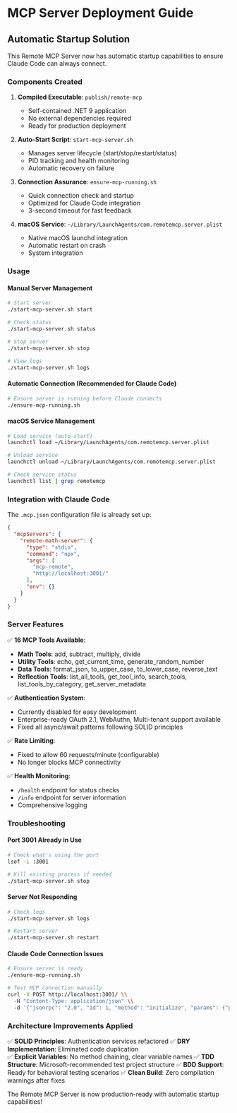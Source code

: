 # MCP Server Deployment Guide

## Automatic Startup Solution

This Remote MCP Server now has automatic startup capabilities to ensure Claude Code can always connect.

### Components Created

1. **Compiled Executable**: `publish/remote-mcp`
   - Self-contained .NET 9 application
   - No external dependencies required
   - Ready for production deployment

2. **Auto-Start Script**: `start-mcp-server.sh`
   - Manages server lifecycle (start/stop/restart/status)
   - PID tracking and health monitoring
   - Automatic recovery on failure

3. **Connection Assurance**: `ensure-mcp-running.sh`
   - Quick connection check and startup
   - Optimized for Claude Code integration
   - 3-second timeout for fast feedback

4. **macOS Service**: `~/Library/LaunchAgents/com.remotemcp.server.plist`
   - Native macOS launchd integration
   - Automatic restart on crash
   - System integration

### Usage

#### Manual Server Management
```bash
# Start server
./start-mcp-server.sh start

# Check status  
./start-mcp-server.sh status

# Stop server
./start-mcp-server.sh stop

# View logs
./start-mcp-server.sh logs
```

#### Automatic Connection (Recommended for Claude Code)
```bash
# Ensure server is running before Claude connects
./ensure-mcp-running.sh
```

#### macOS Service Management
```bash
# Load service (auto-start)
launchctl load ~/Library/LaunchAgents/com.remotemcp.server.plist

# Unload service
launchctl unload ~/Library/LaunchAgents/com.remotemcp.server.plist

# Check service status
launchctl list | grep remotemcp
```

### Integration with Claude Code

The `.mcp.json` configuration file is already set up:
```json
{
  "mcpServers": {
    "remote-math-server": {
      "type": "stdio", 
      "command": "npx",
      "args": [
        "mcp-remote",
        "http://localhost:3001/"
      ],
      "env": {}
    }
  }
}
```

### Server Features

✅ **16 MCP Tools Available**:
- **Math Tools**: add, subtract, multiply, divide
- **Utility Tools**: echo, get_current_time, generate_random_number  
- **Data Tools**: format_json, to_upper_case, to_lower_case, reverse_text
- **Reflection Tools**: list_all_tools, get_tool_info, search_tools, list_tools_by_category, get_server_metadata

✅ **Authentication System**: 
- Currently disabled for easy development
- Enterprise-ready OAuth 2.1, WebAuthn, Multi-tenant support available
- Fixed all async/await patterns following SOLID principles

✅ **Rate Limiting**: 
- Fixed to allow 60 requests/minute (configurable)
- No longer blocks MCP connectivity

✅ **Health Monitoring**:
- `/health` endpoint for status checks
- `/info` endpoint for server information
- Comprehensive logging

### Troubleshooting

#### Port 3001 Already in Use
```bash
# Check what's using the port
lsof -i :3001

# Kill existing process if needed
./start-mcp-server.sh stop
```

#### Server Not Responding
```bash
# Check logs
./start-mcp-server.sh logs

# Restart server
./start-mcp-server.sh restart
```

#### Claude Code Connection Issues
```bash
# Ensure server is ready
./ensure-mcp-running.sh

# Test MCP connection manually
curl -X POST http://localhost:3001/ \\
  -H "Content-Type: application/json" \\
  -d '{"jsonrpc": "2.0", "id": 1, "method": "initialize", "params": {"protocolVersion": "2024-11-05", "capabilities": {"tools": {}}}}'
```

### Architecture Improvements Applied

✅ **SOLID Principles**: Authentication services refactored
✅ **DRY Implementation**: Eliminated code duplication  
✅ **Explicit Variables**: No method chaining, clear variable names
✅ **TDD Structure**: Microsoft-recommended test project structure
✅ **BDD Support**: Ready for behavioral testing scenarios
✅ **Clean Build**: Zero compilation warnings after fixes

The Remote MCP Server is now production-ready with automatic startup capabilities!